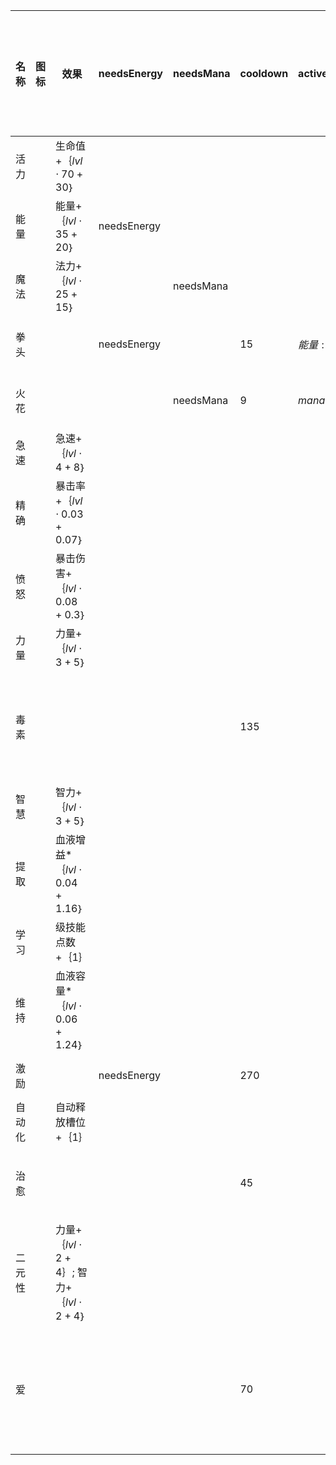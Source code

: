 | 名称  | 图标  | 效果  | needsEnergy | needsMana | cooldown | activeCost | 激活的卡片 | activeType | rarity | isTimeless | 可以在眩晕时使用 | uniqueToBoss |
| --- | --- | --- | ----------- | --------- | -------- | ---------- | ----- | ---------- | ------ | ---------- | -------- | ------------ |
| 活力 | <i class="mdi mdi-heart"></i> | 生命值+｛$lvl  \cdot  70 + 30$｝ |  |  |  |  |  |  |  |  |  |  |
| 能量 | <i class="mdi mdi-lightning-bolt"></i> | 能量+｛$lvl  \cdot  35 + 20$｝ | needsEnergy |  |  |  |  |  |  |  |  |  |
| 魔法 | <i class="mdi mdi-water"></i> | 法力+｛$lvl  \cdot  25 + 15$｝ |  | needsMana |  |  |  |  |  |  |  |  |
| 拳头 | <i class="mdi mdi-arm-flex"></i> |  | needsEnergy |  | $15$ | ${ 能量: 25 }$ | $[{ 类型: 'damagePhysic', value: lvl  \cdot  0.4 + 3.1, str: 0.15 }]$ | combat |  |  |  |  |
| 火花 | <i class="mdi mdi-shimmer"></i> |  |  | needsMana | $9$ | ${ mana: 5 }$ | $[{ 类型: 'damageMagic', value: lvl  \cdot  0.55 + 3.65, int: 0.2 }]$ | combat | 10 |  |  |  |
| 急速 | <i class="mdi mdi-timer-sand"></i> | 急速+｛$lvl  \cdot  4 + 8$｝ |  |  |  |  |  |  | 20 |  |  |  |
| 精确 | <i class="mdi mdi-bullseye"></i> | 暴击率+｛$lvl  \cdot  0.03 + 0.07$｝ |  |  |  |  |  |  | 30 |  |  |  |
| 愤怒 | <i class="mdi mdi-emoticon-angry"></i> | 暴击伤害+｛$lvl  \cdot  0.08 + 0.3$｝ |  |  |  |  |  |  | 40 |  |  |  |
| 力量 | <i class="mdi mdi-arm-flex"></i> | 力量+｛$lvl  \cdot  3 + 5$｝ |  |  |  |  |  |  | 50 |  |  |  |
| 毒素 | <i class="mdi mdi-clouds"></i> |  |  |  | $135$ | ${}$ | $[{ 类型: 'maxdamageBio', value: lvl  \cdot  0.015 + 0.09 }, { 类型: 'removeAttack', value: lvl  \cdot  0.005 + 0.05 }]$ | combat | 60 |  |  |  |
| 智慧 | <i class="mdi mdi-lightbulb-on"></i> | 智力+｛$lvl  \cdot  3 + 5$｝ |  |  |  |  |  |  | 70 |  |  |  |
| 提取 | <i class="mdi mdi-water"></i> | 血液增益*｛$lvl  \cdot  0.04 + 1.16$｝ |  |  |  |  |  |  | 80 |  |  |  |
| 学习 | <i class="mdi mdi-school"></i> | 级技能点数+｛$1$｝ |  |  |  |  |  |  | 90 | true |  |  |
| 维持 | <i class="mdi mdi-iv-bag"></i> | 血液容量*｛$lvl  \cdot  0.06 + 1.24$｝ |  |  |  |  |  |  | 100 |  |  |  |
| 激励 | <i class="mdi mdi-battery"></i> |  | needsEnergy |  | $270$ | ${}$ | $[{ 类型: 'refillEnergy', value: 1 }]$ | combat | 110 | true |  |  |
| 自动化 | <i class="mdi mdi-cogs"></i> | 自动释放槽位+｛$1$｝ |  |  |  |  |  |  | 120 | true |  |  |
| 治愈 | <i class="mdi mdi-heart"></i> |  |  |  | $45$ | ${}$ | $[{ 类型: 'heal', value: 0.05, int: 0.0005 }, { 类型: '移除眩晕', value: null }]$ | combat | 130 | true | true |  |
| 二元性 | <i class="mdi mdi-call-split"></i> | 力量+｛$lvl  \cdot  2 + 4$｝; 智力+｛$lvl  \cdot  2 + 4$｝ |  |  |  |  |  |  | 75 |  |  | Chriz |
| 爱 | <i class="mdi mdi-heart-multiple"></i> |  |  |  | $70$ | ${}$ | $[{ 类型: 'damageBio', value: lvl  \cdot  0.9 + 8.7 }, { 类型: 'buff', value: lvl + 14, 效果: [{ 类型: ' \cdot ', name: '造成的生物伤害', value: 1.35 }] }]$ | combat | 120 |  |  | mina |
